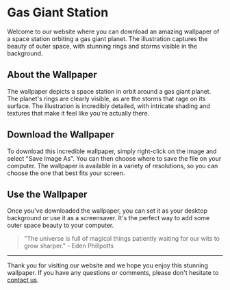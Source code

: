 <!--
Write me markdown content of website with wallpaper:

"An illustration of a space station in orbit around a gas giant planet, with rings and storms visible in the background."

The header of the page should not be copy of the text but rather a real content of the website which is using this wallpaper.

- Feel free to use structure like headings, bullets, numbering, blockquotes, paragraphs, horizontal lines, etc.
- You can use formatting like bold or _italic_
- You can include UTF-8 emojis
- Links should be only #hash anchors (and you can refer to the document itself)
- Do not include images
-->

<!--font:Inter-->

# Gas Giant Station

Welcome to our website where you can download an amazing wallpaper of a space station orbiting a gas giant planet. The illustration captures the beauty of outer space, with stunning rings and storms visible in the background.

## About the Wallpaper

The wallpaper depicts a space station in orbit around a gas giant planet. The planet's rings are clearly visible, as are the storms that rage on its surface. The illustration is incredibly detailed, with intricate shading and textures that make it feel like you're actually there.

## Download the Wallpaper

To download this incredible wallpaper, simply right-click on the image and select "Save Image As". You can then choose where to save the file on your computer. The wallpaper is available in a variety of resolutions, so you can choose the one that best fits your screen.

## Use the Wallpaper

Once you've downloaded the wallpaper, you can set it as your desktop background or use it as a screensaver. It's the perfect way to add some outer space beauty to your computer.

> "The universe is full of magical things patiently waiting for our wits to grow sharper." - Eden Phillpotts

---

Thank you for visiting our website and we hope you enjoy this stunning wallpaper. If you have any questions or comments, please don't hesitate to [contact us](#).
